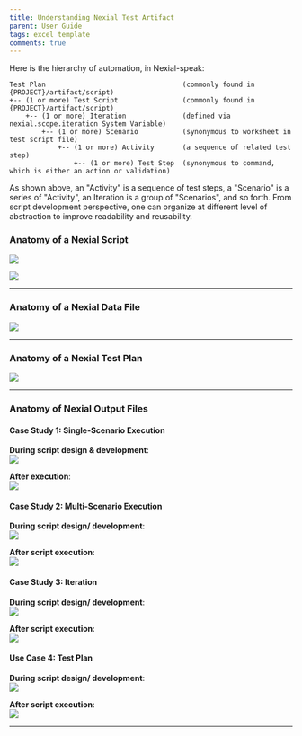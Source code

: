 ```yaml
---
title: Understanding Nexial Test Artifact
parent: User Guide
tags: excel template
comments: true
---
```



Here is the hierarchy of automation, in Nexial-speak:

```text
Test Plan                                  (commonly found in {PROJECT}/artifact/script)
+-- (1 or more) Test Script                (commonly found in {PROJECT}/artifact/script)
    +-- (1 or more) Iteration              (defined via nexial.scope.iteration System Variable)
        +-- (1 or more) Scenario           (synonymous to worksheet in test script file)
            +-- (1 or more) Activity       (a sequence of related test step)
                +-- (1 or more) Test Step  (synonymous to command, which is either an action or validation)
```

As shown above, an "Activity" is a sequence of test steps, a "Scenario" is a series of "Activity", an Iteration is a
group of "Scenarios", and so forth.  From script development perspective, one can organize at different level of
abstraction to improve readability and reusability.



### Anatomy of a Nexial Script
![](image/undaerstaindingExcel_01.png)

![](image/undaerstaindingExcel_02.png)

---------------------------------------------

### Anatomy of a Nexial Data File
![](image/undaerstaindingExcel_03.png)

---------------------------------------------

### Anatomy of a Nexial Test Plan
![](image/undaerstaindingExcel_04.png)

---------------------------------------------

### Anatomy of Nexial Output Files

#### Case Study 1: Single-Scenario Execution 
**During script design & development**:<br/>
![](image/undaerstaindingExcel_05.png)

**After execution**:<br/>
![](image/undaerstaindingExcel_06.png)

#### Case Study 2: Multi-Scenario Execution 
**During script design/ development**:<br/>
![](image/undaerstaindingExcel_07.png)

**After script execution**:<br/>
![](image/undaerstaindingExcel_08.png)

#### Case Study 3: Iteration
**During script design/ development**:<br/>
![](image/undaerstaindingExcel_09.png)

**After script execution**:<br/>
![](image/undaerstaindingExcel_10.png)

#### Use Case 4: Test Plan
**During script design/ development**:<br/>
![](image/undaerstaindingExcel_11.png)

**After script execution**:<br/>
![](image/undaerstaindingExcel_12.png)


---------------------------------------------


